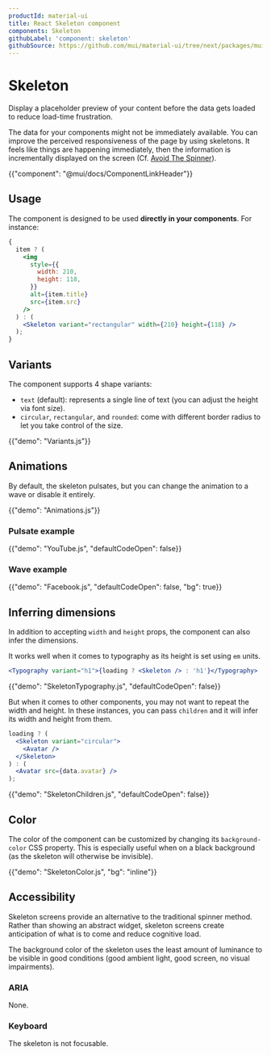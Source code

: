 ```yaml
---
productId: material-ui
title: React Skeleton component
components: Skeleton
githubLabel: 'component: skeleton'
githubSource: https://github.com/mui/material-ui/tree/next/packages/mui-material/src/Skeleton
---
```


# Skeleton

<p class="description">Display a placeholder preview of your content before the data gets loaded to reduce load-time frustration.</p>

The data for your components might not be immediately available. You can improve the perceived responsiveness of the page by using skeletons. It feels like things are happening immediately, then the information is incrementally displayed on the screen (Cf. [Avoid The Spinner](https://www.lukew.com/ff/entry.asp?1797)).

{{"component": "@mui/docs/ComponentLinkHeader"}}

## Usage

The component is designed to be used **directly in your components**.
For instance:

```jsx
{
  item ? (
    <img
      style={{
        width: 210,
        height: 118,
      }}
      alt={item.title}
      src={item.src}
    />
  ) : (
    <Skeleton variant="rectangular" width={210} height={118} />
  );
}
```

## Variants

The component supports 4 shape variants:

- `text` (default): represents a single line of text (you can adjust the height via font size).
- `circular`, `rectangular`, and `rounded`: come with different border radius to let you take control of the size.

{{"demo": "Variants.js"}}

## Animations

By default, the skeleton pulsates, but you can change the animation to a wave or disable it entirely.

{{"demo": "Animations.js"}}

### Pulsate example

{{"demo": "YouTube.js", "defaultCodeOpen": false}}

### Wave example

{{"demo": "Facebook.js", "defaultCodeOpen": false, "bg": true}}

## Inferring dimensions

In addition to accepting `width` and `height` props, the component can also infer the dimensions.

It works well when it comes to typography as its height is set using `em` units.

```jsx
<Typography variant="h1">{loading ? <Skeleton /> : 'h1'}</Typography>
```

{{"demo": "SkeletonTypography.js", "defaultCodeOpen": false}}

But when it comes to other components, you may not want to repeat the width and
height. In these instances, you can pass `children` and it will
infer its width and height from them.

```jsx
loading ? (
  <Skeleton variant="circular">
    <Avatar />
  </Skeleton>
) : (
  <Avatar src={data.avatar} />
);
```

{{"demo": "SkeletonChildren.js", "defaultCodeOpen": false}}

## Color

The color of the component can be customized by changing its `background-color` CSS property.
This is especially useful when on a black background (as the skeleton will otherwise be invisible).

{{"demo": "SkeletonColor.js", "bg": "inline"}}

## Accessibility

Skeleton screens provide an alternative to the traditional spinner method.
Rather than showing an abstract widget, skeleton screens create anticipation of what is to come and reduce cognitive load.

The background color of the skeleton uses the least amount of luminance to be visible in good conditions (good ambient light, good screen, no visual impairments).

### ARIA

None.

### Keyboard

The skeleton is not focusable.
